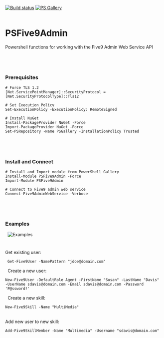 ﻿[![Build status](https://ci.appveyor.com/api/projects/status/kjkrr2mo550j57mq?svg=true)](https://ci.appveyor.com/project/sqone2/psfive9admin) [![PS Gallery](https://img.shields.io/badge/install-PS%20Gallery-blue.svg)](https://www.powershellgallery.com/packages/PSFive9Admin/)  
&nbsp;

 
 # PSFive9Admin
Powershell functions for working with the Five9 Admin Web Service API
&nbsp;
&nbsp;
#
&nbsp;
&nbsp;
### Prerequisites

    # Force TLS 1.2
    [Net.ServicePointManager]::SecurityProtocol = [Net.SecurityProtocolType]::Tls12
    
    # Set Execution Policy
    Set-ExecutionPolicy -ExecutionPolicy: RemoteSigned

    # Install NuGet
    Install-PackageProvider NuGet -Force
    Import-PackageProvider NuGet -Force
    Set-PSRepository -Name PSGallery -InstallationPolicy Trusted
#

&nbsp;
### Install and Connect

    # Install and Import module from PowerShell Gallery
    Install-Module PSFive9Admin -Force
    Import-Module PSFive9Admin

    # Connect to Five9 admin web service
    Connect-Five9AdminWebService -Verbose

# 

&nbsp;
&nbsp;
### Examples

&nbsp;
![Examples](https://github.com/sqone2/PSFive9Admin/blob/master/assets/psfive9admin-example.png)
&nbsp;

#

Get existing user:

     Get-Five9User -NamePattern "jdoe@domain.com"

&nbsp;
Create a new user:

    New-Five9User -DefaultRole Agent -FirstName "Susan" -LastName "Davis" -UserName sdavis@domain.com -Email sdavis@domain.com -Password 'P@ssword!'

&nbsp;
Create a new skill:

    New-Five9Skill -Name "MultiMedia"
    
&nbsp;  
Add new user to new skill:

    Add-Five9SkillMember -Name "Multimedia" -Username "sdavis@domain.com"
    
